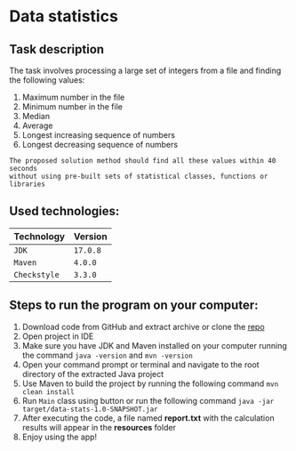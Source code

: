 # Data statistics
## Task description
The task involves processing a large set of integers from a file and finding the following values:

1. Maximum number in the file
2. Minimum number in the file
3. Median
4. Average
5. Longest increasing sequence of numbers
6. Longest decreasing sequence of numbers

```
The proposed solution method should find all these values within 40 seconds 
without using pre-built sets of statistical classes, functions or libraries
```

## Used technologies:
| Technology            | Version  |
|:----------------------|:---------|
| `JDK`                 | `17.0.8` |
| `Maven`               | `4.0.0`  |
| `Checkstyle`          | `3.3.0`  |

## Steps to run the program on your computer:
1. Download code from GitHub and extract archive or clone the [repo](https://github.com/mrmax24/data-stats)
2. Open project in IDE
3. Make sure you have JDK and Maven installed on your computer running the command `java -version` and `mvn -version`
4. Open your command prompt or terminal and navigate to the root directory of the extracted Java project
5. Use Maven to build the project by running the following command `mvn clean install`
6. Run `Main` class using button or run the following command `java -jar target/data-stats-1.0-SNAPSHOT.jar`
7. After executing the code, a file named **report.txt** with the calculation results will appear in the **resources** folder
8. Enjoy using the app!

